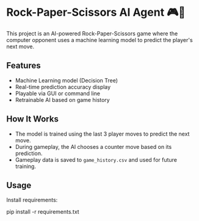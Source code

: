 # Rock-Paper-Scissors AI Agent 🎮🧠

This project is an AI-powered Rock-Paper-Scissors game where the computer opponent uses a machine learning model to predict the player's next move.

## Features

- Machine Learning model (Decision Tree)
- Real-time prediction accuracy display
- Playable via GUI or command line
- Retrainable AI based on game history

## How It Works

- The model is trained using the last 3 player moves to predict the next move.
- During gameplay, the AI chooses a counter move based on its prediction.
- Gameplay data is saved to `game_history.csv` and used for future training.

## Usage

Install requirements:

pip install -r requirements.txt